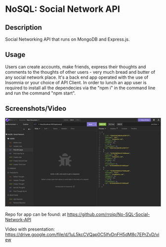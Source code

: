 # NoSQL: Social Network API

## Description

Social Networking API that runs on MongoDB and Express.js.


## Usage
Users can create accounts, make friends, express their thoughts and comments to the thoughts of other users - very much bread and butter of any social network place. 
It's a back end app operated with the use of Insomnia or your choice of API Client. 
In order to lunch an app user is required to install all the dependecies via the "npm i" in the command line and run the command "npm start".

## Screenshots/Video

![alt nosql_snapi](./public/images/nosql_snapi.png)

Repo for app can be found: at https://github.com/rroip/No-SQL-Social-Network-API

Video with presentation: https://drive.google.com/file/d/1uL5kcCVQap0C5IfvDnFH5dM8c7EPrZvD/view
